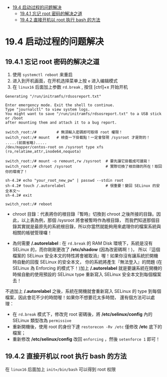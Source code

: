 <!-- TOC -->

- [19.4 启动过程的问题解决](#194-启动过程的问题解决)
    - [19.4.1 忘记 root 密码的解决之道](#1941-忘记-root-密码的解决之道)
    - [19.4.2 直接开机以 root 执行 bash 的方法](#1942-直接开机以-root-执行-bash-的方法)

<!-- /TOC -->

# 19.4 启动过程的问题解决

## 19.4.1 忘记 root 密码的解决之道

1. 使用 `systemctl reboot` 来重启
2. 进入到开机画面，在开机选择菜单上按 `e` 进入编辑模式
3. 在 `linux16` 后面加上参数 `rd.break` , 按住 [ctrl]+x 开始开机

```
Generating "/run/initramfs/rdsosreport.txt"

Enter emergency mode. Exit the shell to continue.
Type "journalctl" to view system logs.
You might want to save "/run/initramfs/rdsosreport.txt" to a USB stick or /boot
after mounting them and attach it to a bug report.

switch_root:/#         # 無須輸入密碼即可取得 root 權限！
switch_root:/# mount   # 檢查一下掛載點！一定會發現 /sysroot 才是對的！
.....(前面省略).....
/dev/mapper/centos-root on /sysroot type xfs (ro,relatime,attr,inode64,noquota)

switch_root:/# mount -o remount,rw /sysroot  # 要先讓它掛載成可讀寫！
switch_root:/# chroot /sysroot               # 實際切換了根目錄的所在！取回你的環境了！

sh-4.2# echo "your_root_new_pw" | passwd --stdin root
sh-4.2# touch /.autorelabel                  # 很重要！變回 SELinux 的安全本文～
sh-4.2# exit

switch_root:/# reboot 
```

* chroot 目錄：代表將你的根目錄『暫時』切換到 chroot 之後所接的目錄。因此，以上表為例，那個 /sysroot 將會被暫時作為根目錄， 而我們知道那個目錄其實就是最原先的系統根目錄，所以你當然就能夠用來處理你的檔案系統與相關的帳號管理囉！

* 為何需要 **/.autorelabel** : 在 `rd.break` 的 RAM Disk 環境下，系統是沒有 SELinux 的，而你剛剛更改了 **/etc/shadow** (因為改密碼啊！)， 所以『這個檔案的 SELinux 安全本文的特性將會被取消』喔！如果你沒有讓系統於開機時自動的回復 SELinux 的安全本文， 你的系統將產生『無法登入』的問題 (在 SELinux 為 Enforcing 的模式下！)加上 **/.autorelabel** 就是要讓系統在開機的時候自動的使用預設的 SELinux type 重新寫入 SELinux 安全本文到每個檔案去！

不過加上 **/.autorelabel** 之後，系統在開機就會重新寫入 SELinux 的 type 到每個檔案，因此會花不少的時間喔！如果你不想要花太多時間， 還有個方法可以處理：

* 在 `rd.break` 模式下，修改完 root 密碼後，將 **/etc/selinux/config** 內的 SELinux 類型改為 `permissive`
* 重新開機後，使用 root 的身份下達 `restorecon -Rv /etc` 僅修改 **/etc** 底下的檔案；
* 重新修改 **/etc/selinux/config** 改回 `enforcing` ，然後 `setenforce 1` 即可！

## 19.4.2 直接开机以 root 执行 bash 的方法

在 `linux16` 后面加上 `init=/bin/bash` 可以得到 root 权限


